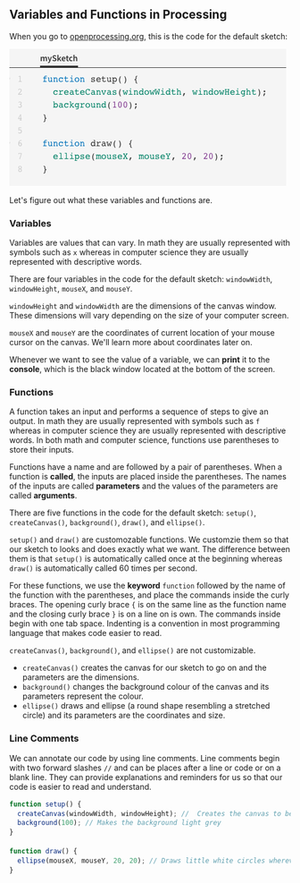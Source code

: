 ## Variables and Functions in Processing

When you go to [openprocessing.org](openprocessing.org), this is the code for the default sketch:

![](../Images/Default_Sketch.png)

Let's figure out what these variables and functions are.

### Variables

Variables are values that can vary. In math they are usually represented with symbols such as `x` whereas in computer science they are usually represented with descriptive words.

There are four variables in the code for the default sketch: `windowWidth`, `windowHeight`, `mouseX`, and `mouseY`.

`windowHeight` and `windowWidth` are the dimensions of the canvas window. These dimensions will vary depending on the size of your computer screen.

`mouseX` and `mouseY` are the coordinates of current location of your mouse cursor on the canvas. We'll learn more about coordinates later on.

Whenever we want to see the value of a variable, we can **print** it to the **console**, which is the black window located at the bottom of the screen.


### Functions

A function takes an input and performs a sequence of steps to give an output. In math they are usually represented with symbols such as `f` whereas in computer science they are usually represented with descriptive words. In both math and computer science, functions use parentheses to store their inputs.

Functions have a name and are followed by a pair of parentheses. When a function is **called**, the inputs are placed inside the parentheses. The names of the inputs are called **parameters** and the values of the parameters are called **arguments**.

There are five functions in the code for the default sketch: `setup()`, `createCanvas()`, `background()`, `draw()`, and `ellipse()`.

`setup()` and `draw()` are customozable functions. We customzie them so that our sketch to looks and does exactly what we want. The difference between them is that `setup()` is automatically called once at the beginning whereas `draw()` is automatically called 60 times per second.

For these functions, we use the **keyword** `function` followed by the name of the function with the parentheses, and place the commands inside the curly braces. The opening curly brace `{` is on the same line as the function name and the closing curly brace `}` is on a line on is own. The commands inside begin with one tab space. Indenting is a convention in most programming language that makes code easier to read.

`createCanvas()`, `background()`, and `ellipse()` are not customizable. 
* `createCanvas()` creates the canvas for our sketch to go on and the parameters are the dimensions. 
* `background()` changes the background colour of the canvas and its parameters represent the colour. 
* `ellipse()` draws and ellipse (a round shape resembling a stretched circle) and its parameters are the coordinates and size.


### Line Comments

We can annotate our code by using line comments. Line comments begin with two forward slashes `//` and can be places after a line or code or on a blank line.
They can provide explanations and reminders for us so that our code is easier to read and understand.

```js
function setup() {
  createCanvas(windowWidth, windowHeight); //  Creates the canvas to be the maximum size 
  background(100); // Makes the background light grey
}

function draw() {
  ellipse(mouseX, mouseY, 20, 20); // Draws little white circles wherever the mouse moves to
}

```
